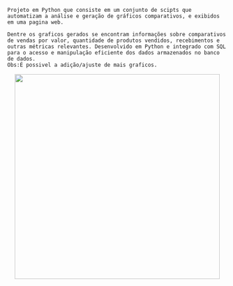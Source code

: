	Projeto em Python que consiste em um conjunto de scipts que automatizam a análise e geração de gráficos comparativos, e exibidos em uma pagina web. 

	Dentre os graficos gerados se encontram informações sobre comparativos de vendas por valor, quantidade de produtos vendidos, recebimentos e outras métricas relevantes. Desenvolvido em Python e integrado com SQL para o acesso e manipulação eficiente dos dados armazenados no banco de dados.
	Obs:É possivel a adição/ajuste de mais graficos.

<p align="center">
  <img width="470" src="img/to_readme/demo_graphics.gif">
</p>
